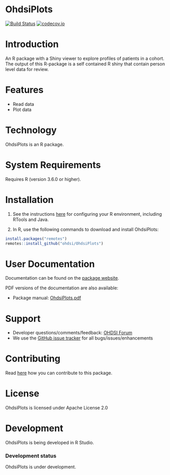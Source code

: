 OhdsiPlots
================


[![Build Status](https://github.com/OHDSI/OhdsiPlots/workflows/R-CMD-check/badge.svg)](https://github.com/OHDSI/OhdsiPlots/actions?query=workflow%3AR-CMD-check)
[![codecov.io](https://codecov.io/github/OHDSI/OhdsiPlots/coverage.svg?branch=main)](https://codecov.io/github/OHDSI/OhdsiPlots?branch=main)

Introduction
============

An R package with a Shiny viewer to explore profiles of patients in a cohort. The output of this R-package is a self contained R shiny that contain person level data for review. 

Features
========

- Read data
- Plot data

Technology
============
OhdsiPlots is an R package.

System Requirements
============
Requires R (version 3.6.0 or higher). 

Installation
=============
1. See the instructions [here](https://ohdsi.github.io/Hades/rSetup.html) for configuring your R environment, including RTools and Java.

2. In R, use the following commands to download and install OhdsiPlots:

  ```r
  install.packages("remotes")
  remotes::install_github("ohdsi/OhdsiPlots")
  ```

User Documentation
==================
Documentation can be found on the [package website](https://ohdsi.github.io/OhdsiPlots).

PDF versions of the documentation are also available:
* Package manual: [OhdsiPlots.pdf](https://raw.githubusercontent.com/OHDSI/OhdsiPlots/main/extras/OhdsiPlots.pdf)

Support
=======
* Developer questions/comments/feedback: <a href="http://forums.ohdsi.org/c/developers">OHDSI Forum</a>
* We use the <a href="https://github.com/OHDSI/OhdsiPlots/issues">GitHub issue tracker</a> for all bugs/issues/enhancements

Contributing
============
Read [here](https://ohdsi.github.io/Hades/contribute.html) how you can contribute to this package.

License
=======
OhdsiPlots is licensed under Apache License 2.0

Development
===========
OhdsiPlots is being developed in R Studio.

### Development status

OhdsiPlots is under development.
